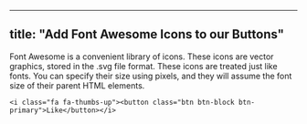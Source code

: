 
---
title: "Add Font Awesome Icons to our Buttons"
---

Font Awesome is a convenient library of icons. These icons are vector graphics, stored in the .svg file format. These icons are treated just like fonts. You can specify their size using pixels, and they will assume the font size of their parent HTML elements.

    <i class="fa fa-thumbs-up"><button class="btn btn-block btn-primary">Like</button></i>
